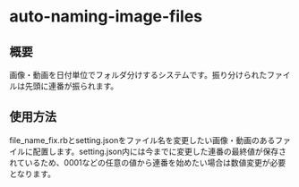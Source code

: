 # auto-naming-image-files

## 概要
画像・動画を日付単位でフォルダ分けするシステムです。振り分けられたファイルは先頭に連番が振られます。

## 使用方法
file_name_fix.rbとsetting.jsonをファイル名を変更したい画像・動画のあるファイルに配置します。setting.json内には今までに変更した連番の最終値が保存されているため、0001などの任意の値から連番を始めたい場合は数値変更が必要となります。
